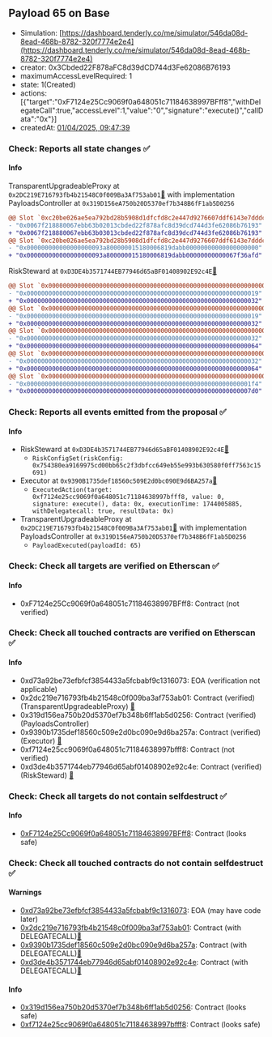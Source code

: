 ## Payload 65 on Base

- Simulation: [https://dashboard.tenderly.co/me/simulator/546da08d-8ead-468b-8782-320f7774e2e4](https://dashboard.tenderly.co/me/simulator/546da08d-8ead-468b-8782-320f7774e2e4)
- creator: 0x3Cbded22F878aFC8d39dCD744d3Fe62086B76193
- maximumAccessLevelRequired: 1
- state: 1(Created)
- actions: [{"target":"0xF7124e25Cc9069f0a648051c71184638997BFff8","withDelegateCall":true,"accessLevel":1,"value":"0","signature":"execute()","callData":"0x"}]
- createdAt: [01/04/2025, 09:47:39](https://basescan.org/tx/0xcb6677e39300c4e3983eb04906d6292deaffbabb3f45d30d4d6dd3c791b3429b)

### Check: Reports all state changes :white_check_mark:

#### Info


TransparentUpgradeableProxy at `0x2DC219E716793fb4b21548C0f009Ba3Af753ab01`[:ghost:](https://github.com/bgd-labs/aave-address-book "GovernanceV3Base.PAYLOADS_CONTROLLER") with implementation PayloadsController at `0x319D156eA750b20D5370ef7b348B6fF1ab5D0256`
```diff
@@ Slot `0xc20be026ae5ea792bd28b5908d1dfcfd8c2e447d9276607ddf6143e7dddc0fe8` @@
- "0x0067f218880067ebb63b02013cbded22f878afc8d39dcd744d3fe62086b76193"
+ "0x0067f218880067ebb63b03013cbded22f878afc8d39dcd744d3fe62086b76193"
@@ Slot `0xc20be026ae5ea792bd28b5908d1dfcfd8c2e447d9276607ddf6143e7dddc0fe9` @@
- "0x000000000000000000093a800000015180006819dabb00000000000000000000"
+ "0x000000000000000000093a800000015180006819dabb00000000000067f36afd"
```

RiskSteward at `0xD3DE4b3571744EB77946d65aBF01408902E92c4E`[:ghost:](https://github.com/bgd-labs/aave-address-book "AaveV3Base.RISK_STEWARD")
```diff
@@ Slot `0x0000000000000000000000000000000000000000000000000000000000000002` @@
- "0x0000000000000000000000000000000000000000000000000000000000000019"
+ "0x0000000000000000000000000000000000000000000000000000000000000032"
@@ Slot `0x0000000000000000000000000000000000000000000000000000000000000004` @@
- "0x0000000000000000000000000000000000000000000000000000000000000019"
+ "0x0000000000000000000000000000000000000000000000000000000000000032"
@@ Slot `0x000000000000000000000000000000000000000000000000000000000000000e` @@
- "0x0000000000000000000000000000000000000000000000000000000000000032"
+ "0x0000000000000000000000000000000000000000000000000000000000000064"
@@ Slot `0x0000000000000000000000000000000000000000000000000000000000000010` @@
- "0x0000000000000000000000000000000000000000000000000000000000000032"
+ "0x0000000000000000000000000000000000000000000000000000000000000064"
@@ Slot `0x0000000000000000000000000000000000000000000000000000000000000012` @@
- "0x00000000000000000000000000000000000000000000000000000000000001f4"
+ "0x00000000000000000000000000000000000000000000000000000000000007d0"
```


### Check: Reports all events emitted from the proposal :white_check_mark:

#### Info

- RiskSteward at `0xD3DE4b3571744EB77946d65aBF01408902E92c4E`[:ghost:](https://github.com/bgd-labs/aave-address-book "AaveV3Base.RISK_STEWARD")
  - `RiskConfigSet(riskConfig: 0x754380ea9169975cd00bb65c2f3dbfcc649eb55e993b630580f0ff7563c15691)`
- Executor at `0x9390B1735def18560c509E2d0bc090E9d6BA257a`[:ghost:](https://github.com/bgd-labs/aave-address-book "AaveV3Base.ACL_ADMIN, GovernanceV3Base.EXECUTOR_LVL_1")
  - `ExecutedAction(target: 0xf7124e25cc9069f0a648051c71184638997bfff8, value: 0, signature: execute(), data: 0x, executionTime: 1744005885, withDelegatecall: true, resultData: 0x)`
- TransparentUpgradeableProxy at `0x2DC219E716793fb4b21548C0f009Ba3Af753ab01`[:ghost:](https://github.com/bgd-labs/aave-address-book "GovernanceV3Base.PAYLOADS_CONTROLLER") with implementation PayloadsController at `0x319D156eA750b20D5370ef7b348B6fF1ab5D0256`
  - `PayloadExecuted(payloadId: 65)`

### Check: Check all targets are verified on Etherscan :white_check_mark:

#### Info

- 0xF7124e25Cc9069f0a648051c71184638997BFff8: Contract (not verified) 

### Check: Check all touched contracts are verified on Etherscan :white_check_mark:

#### Info

- 0xd73a92be73efbfcf3854433a5fcbabf9c1316073: EOA (verification not applicable)
- 0x2dc219e716793fb4b21548c0f009ba3af753ab01: Contract (verified) (TransparentUpgradeableProxy) [:ghost:](https://github.com/bgd-labs/aave-address-book "GovernanceV3Base.PAYLOADS_CONTROLLER")
- 0x319d156ea750b20d5370ef7b348b6ff1ab5d0256: Contract (verified) (PayloadsController) 
- 0x9390b1735def18560c509e2d0bc090e9d6ba257a: Contract (verified) (Executor) [:ghost:](https://github.com/bgd-labs/aave-address-book "AaveV3Base.ACL_ADMIN, GovernanceV3Base.EXECUTOR_LVL_1")
- 0xf7124e25cc9069f0a648051c71184638997bfff8: Contract (not verified) 
- 0xd3de4b3571744eb77946d65abf01408902e92c4e: Contract (verified) (RiskSteward) [:ghost:](https://github.com/bgd-labs/aave-address-book "AaveV3Base.RISK_STEWARD")

### Check: Check all targets do not contain selfdestruct :white_check_mark:

#### Info

- [0xF7124e25Cc9069f0a648051c71184638997BFff8](https://basescan.org/address/0xF7124e25Cc9069f0a648051c71184638997BFff8): Contract (looks safe)

### Check: Check all touched contracts do not contain selfdestruct :white_check_mark:

#### Warnings

- [0xd73a92be73efbfcf3854433a5fcbabf9c1316073](https://basescan.org/address/0xd73a92be73efbfcf3854433a5fcbabf9c1316073): EOA (may have code later)
- [0x2dc219e716793fb4b21548c0f009ba3af753ab01](https://basescan.org/address/0x2dc219e716793fb4b21548c0f009ba3af753ab01): Contract (with DELEGATECALL)[:ghost:](https://github.com/bgd-labs/aave-address-book "GovernanceV3Base.PAYLOADS_CONTROLLER")
- [0x9390b1735def18560c509e2d0bc090e9d6ba257a](https://basescan.org/address/0x9390b1735def18560c509e2d0bc090e9d6ba257a): Contract (with DELEGATECALL)[:ghost:](https://github.com/bgd-labs/aave-address-book "AaveV3Base.ACL_ADMIN, GovernanceV3Base.EXECUTOR_LVL_1")
- [0xd3de4b3571744eb77946d65abf01408902e92c4e](https://basescan.org/address/0xd3de4b3571744eb77946d65abf01408902e92c4e): Contract (with DELEGATECALL)[:ghost:](https://github.com/bgd-labs/aave-address-book "AaveV3Base.RISK_STEWARD")

#### Info

- [0x319d156ea750b20d5370ef7b348b6ff1ab5d0256](https://basescan.org/address/0x319d156ea750b20d5370ef7b348b6ff1ab5d0256): Contract (looks safe)
- [0xf7124e25cc9069f0a648051c71184638997bfff8](https://basescan.org/address/0xf7124e25cc9069f0a648051c71184638997bfff8): Contract (looks safe)

